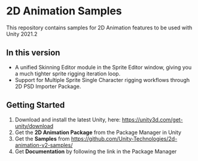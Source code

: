 # 2D Animation Samples
This repository contains samples for 2D Animation features to be used with Unity 2021.2

## In this version
* A unified Skinning Editor module in the Sprite Editor window, giving you a much tighter sprite rigging iteration loop.
* Support for Multiple Sprite Single Character rigging workflows through 2D PSD Importer Package.

## Getting Started
1. Download and install the latest Unity, here: https://unity3d.com/get-unity/download
2. Get the **2D Animation Package** from the Package Manager in Unity
3. Get the **Samples** from https://github.com/Unity-Technologies/2d-animation-v2-samples/
4. Get **Documentation** by following the link in the Package Manager

